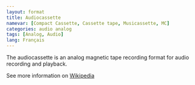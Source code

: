 ```yaml
---
layout: format
title: Audiocassette
namevar: [Compact Cassette, Cassette tape, Musicassette, MC]
categories: audio analog
tags: [Analog, Audio]
lang: Français
---
```


The audiocassette is an analog magnetic tape recording format for audio recording and playback.

See more information on [Wikipedia](https://en.wikipedia.org/wiki/Cassette_tape)

